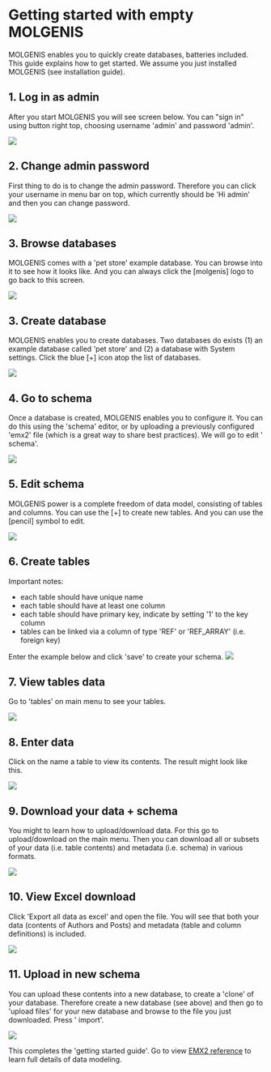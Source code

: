 # Getting started with empty MOLGENIS

MOLGENIS enables you to quickly create databases, batteries included. This guide explains how to get started. We assume
you just installed MOLGENIS (see installation guide).

## 1. Log in as admin

After you start MOLGENIS you will see screen below. You can "sign in" using button right top, choosing username 'admin'
and password 'admin'.

![](img/start-welcome.png)

## 2. Change admin password

First thing to do is to change the admin password. Therefore you can click your username in menu bar on top, which
currently should be 'Hi admin' and then you can change password.

![](img/start-change-password.png)

## 3. Browse databases

MOLGENIS comes with a 'pet store' example database. You can browse into it to see how it looks like. And you can always
click the [molgenis] logo to go back to this screen.

![](img/start-database-list.png)

## 3. Create database

MOLGENIS enables you to create databases. Two databases do exists (1) an example database called 'pet store' and (2) a
database with System settings. Click the blue [+] icon atop the list of databases.

![](img/start-create-database.png)

## 4. Go to schema

Once a database is created, MOLGENIS enables you to configure it. You can do this using the 'schema' editor, or by
uploading a previously configured 'emx2' file (which is a great way to share best practices). We will go to edit '
schema'.

![](img/start-create-database-next.png)

## 5. Edit schema

MOLGENIS power is a complete freedom of data model, consisting of tables and columns. You can use the [+] to create new
tables. And you can use the [pencil] symbol to edit.

![](img/start-schema-edit.png)

## 6. Create tables

Important notes:

- each table should have unique name
- each table should have at least one column
- each table should have primary key, indicate by setting '1' to the key column
- tables can be linked via a column of type 'REF' or 'REF_ARRAY' (i.e. foreign key)

Enter the example below and click 'save' to create your schema.
![](img/start-schema-edit-example.png)

## 7. View tables data

Go to 'tables' on main menu to see your tables.

![](img/start-tables.png)

## 8. Enter data

Click on the name a table to view its contents. The result might look like this.

![](img/start-tables-example.png)

## 9. Download your data + schema

You might to learn how to upload/download data. For this go to upload/download on the main menu. Then you can download
all or subsets of your data (i.e. table contents) and metadata (i.e. schema) in various formats.

![](img/start-download.png)

## 10. View Excel download

Click 'Export all data as excel' and open the file. You will see that both your data (contents of Authors and Posts)
and metadata (table and column definitions) is included.

![](img/start-download-excel.png)

## 11. Upload in new schema

You can upload these contents into a new database, to create a 'clone' of your database. Therefore create a new
database (see above) and then go to 'upload files' for your new database and browse to the file you just downloaded.
Press '
import'.

![](img/start-import.png)

This completes the 'getting started guide'. Go to view [EMX2 reference](use_schema.md#use_schema) to learn full details of data modeling.